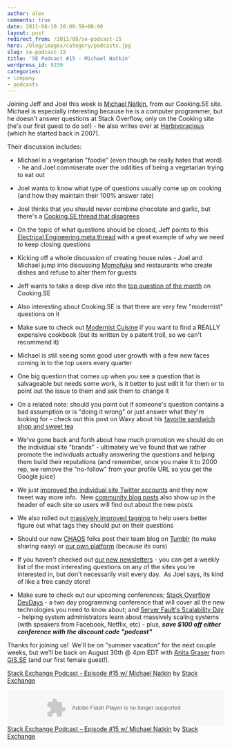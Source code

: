 ```yaml
---
author: alex
comments: true
date: 2011-08-10 20:00:59+00:00
layout: post
redirect_from: /2011/08/se-podcast-15
hero: /blog/images/category/podcasts.jpg
slug: se-podcast-15
title: 'SE Podcast #15 - Michael Natkin'
wordpress_id: 9239
categories:
- company
- podcasts
---
```


Joining Jeff and Joel this week is [Michael Natkin](http://cooking.stackexchange.com/users/1393/michael-at-herbivoracious), from our Cooking.SE site.  Michael is especially interesting because he is a computer programmer, but he doesn't answer questions at Stack Overflow, only on the Cooking site (he's our first guest to do so!) - he also writes over at [Herbivoracious](http://herbivoracious.com/) (which he started back in 2007).

Their discussion includes:



	
  * Michael is a vegetarian "foodie" (even though he really hates that word) - he and Joel commiserate over the oddities of being a vegetarian trying to eat out

	
  * Joel wants to know what type of questions usually come up on cooking (and how they maintain their 100% answer rate)

	
  * Joel thinks that you should never combine chocolate and garlic, but there's a [Cooking.SE thread that disagrees](http://cooking.stackexchange.com/questions/5737/how-to-combine-chocolate-and-garlic-in-the-same-dish)

	
  * On the topic of what questions should be closed, Jeff points to this [Electrical Engineering meta thread](http://meta.electronics.stackexchange.com/questions/770/why-are-we-so-strict-with-closing-questions-cant-we-just-keep-them-open/771#771) with a great example of why we need to keep closing questions

	
  * Kicking off a whole discussion of creating house rules - Joel and Michael jump into discussing [Momofuku](http://www.momofuku.com/) and restaurants who create dishes and refuse to alter them for guests

	
  * Jeff wants to take a deep dive into the [top question of the month](http://cooking.stackexchange.com/?tab=month) on Cooking.SE

	
  * Also interesting about Cooking.SE is that there are very few "modernist" questions on it

	
  * Make sure to check out [Modernist Cuisine](http://www.amazon.com/Modernist-Cuisine-Art-Science-Cooking/dp/0982761007) if you want to find a REALLY expensive cookbook (but its written by a patent troll, so we can't recommend it)

	
  * Michael is still seeing some good user growth with a few new faces coming in to the top users every quarter

	
  * One big question that comes up when you see a question that is salvageable but needs some work, is it better to just edit it for them or to point out the issue to them and ask them to change it

	
  * On a related note: should you point out if someone's question contains a bad assumption or is "doing it wrong" or just answer what they're looking for - check out this post on Waxy about his [favorite sandwich shop and sweet tea](http://waxy.org/2011/07/meat_cheese_bread/)

	
  * We've gone back and forth about how much promotion we should do on the individual site "brands" - ultimately we've found that we rather promote the individuals actually answering the questions and helping them build their reputations (and remember, once you make it to 2000 rep, we remove the "no-follow" from your profile URL so you get the Google juice)

	
  * We just [improved the individual site Twitter accounts](http://meta.stackoverflow.com/questions/92235/would-allowing-moderators-to-update-their-stack-exchange-sites-twitter-accounts/101340#101340) and they now tweet way more info.  New [community blog posts](http://blog.stackoverflow.com/2011/06/blog-overflow/) also show up in the header of each site so users will find out about the new posts

	
  * We also rolled out [massively improved tagging](http://blog.stackoverflow.com/2011/08/improved-tagging/) to help users better figure out what tags they should put on their questions

	
  * Should our new [CHAOS](http://meta.stackoverflow.com/questions/100137/what-is-the-meaning-of-chaos-is-it-related-to-the-psi-character) folks post their team blog on [Tumblr](http://www.tumblr.com) (to make sharing easy) or [our own platform](http://www.blogoverflow.com) (because its ours)

	
  * If you haven't checked out [our new newsletters](http://stackexchange.com/newsletters) - you can get a weekly list of the most interesting questions on any of the sites you're interested in, but don't necessarily visit every day.  As Joel says, its kind of like a free candy store!

	
  * Make sure to check out our upcoming conferences; [Stack Overflow DevDays](http://devdays.stackoverflow.com) - a two day programming conference that will cover all the new technologies you need to know about; and [Server Fault's Scalability Day](http://scalability.serverfault.com) - helping system administrators learn about massively scaling systems (with speakers from Facebook, Netflix, etc) - plus, _**save $100 off either conference with the discount code "podcast"**_


Thanks for joining us!  We'll be on "summer vacation" for the next couple weeks, but we'll be back on August 30th @ 4pm EDT with [Anita Graser](http://gis.stackexchange.com/users/187/underdark) from [GIS.SE](http://gis.stackexchange.com) (and our first female guest!).

[Stack Exchange Podcast - Episode #15 w/ Michael Natkin](http://soundcloud.com/stack-exchange/stack-exchange-podcast-15) by [Stack Exchange](http://soundcloud.com/stack-exchange)

<p><object width="100%" height="81" classid="clsid:d27cdb6e-ae6d-11cf-96b8-444553540000" codebase="http://download.macromedia.com/pub/shockwave/cabs/flash/swflash.cab#version=6,0,40,0"><param name="allowscriptaccess" value="always" /><param name="src" value="http://player.soundcloud.com/player.swf?url=http%3A%2F%2Fapi.soundcloud.com%2Ftracks%2F20873269" /><embed width="100%" height="81" type="application/x-shockwave-flash" src="http://player.soundcloud.com/player.swf?url=http%3A%2F%2Fapi.soundcloud.com%2Ftracks%2F20873269" allowscriptaccess="always" /></object> <span><a href="http://soundcloud.com/stack-exchange/stack-exchange-podcast-15">Stack Exchange Podcast &#8211; Episode #15 w/ Michael Natkin</a> by <a href="http://soundcloud.com/stack-exchange">Stack Exchange</a></span></p>